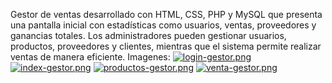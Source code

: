 Gestor de ventas desarrollado con HTML, CSS, PHP y MySQL que presenta una pantalla inicial con estadísticas como usuarios, ventas, proveedores y ganancias totales. Los administradores pueden gestionar usuarios, productos, proveedores y clientes, mientras que el sistema permite realizar ventas de manera eficiente.
Imagenes:
[![login-gestor.png](https://i.postimg.cc/j2r8DxDm/login-gestor.png)](https://postimg.cc/XGQKh0ck)
[![index-gestor.png](https://i.postimg.cc/rwpf0YpV/index-gestor.png)](https://postimg.cc/qz9sWwnS)
[![productos-gestor.png](https://i.postimg.cc/8znthBFh/productos-gestor.png)](https://postimg.cc/BjHT3FB6)
[![venta-gestor.png](https://i.postimg.cc/3rC1LH4r/venta-gestor.png)](https://postimg.cc/Dm01ZHPR)

